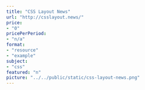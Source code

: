 ```yaml
---
title: "CSS Layout News"
url: "http://csslayout.news/"
price: 
- "0"
pricePerPeriod: 
- "n/a"
format: 
- "resource"
- "example"
subject: 
- "css"
featured: "n"
picture: "../../public/static/css-layout-news.png"
---
```

